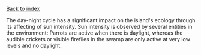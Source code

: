 [Back to index](Soundgarden%20-%20Documentation.md)


The day-night cycle has a significant impact on the island's ecology through its affecting of sun intensity. Sun intensity is observed by several entities in the environment: Parrots are active when there is daylight, whereas the audible crickets or visible fireflies in the swamp are only active at very low levels and no daylight.